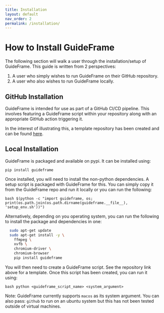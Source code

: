 ```yaml
---
title: Installation
layout: default
nav_order: 2
permalink: /installation/
---
```


# How to Install GuideFrame

The following section will walk a user through the installation/setup of GuideFrame. This guide is written from 2 perspectives: 

1. A user who simply wishes to run GuideFrame on their GitHub repository.
2. A user who also wishes to run GuideFrame locally.

## GitHub Installation

GuideFrame is intended for use as part of a GitHub CI/CD pipeline. This involves featuring a GuideFrame script within your repository along with an appropriate GitHub action triggering it. 

In the interest of illustrating this, a template repository has been created and can be found [here](
https://github.com/chipspeak/GuideFrame-Template).

## Local Installation
GuideFrame is packaged and available on pypi. It can be installed using:

```pip install guideframe```

Once installed, you will need to install the non-python dependencies. A setup script is packaged with GuideFrame for this. You can simply copy it from the GuideFrame repo and run it locally or you can run the following:

```bash $(python -c "import guideframe, os; print(os.path.join(os.path.dirname(guideframe.__file__), 'setup_env.sh'))")```

Alternatively, depending on you operating system, you can run the following to install the package and dependencies in one:

```bash
  sudo apt-get update
  sudo apt-get install -y \
    ffmpeg \
    xvfb \
    chromium-driver \
    chromium-browser
    pip install guideframe
```

You will then need to create a GuideFrame script. See the repository link above for a template. Once this script has been created, you can run it using:

```bash python <guideframe_script_name> <system_argument>```

Note: GuideFrame currently supports ```macos``` as its system argument. You can also pass: ```github``` to run on an ubuntu system but this has not been tested outside of virtual machines.